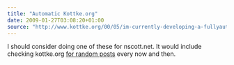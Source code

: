 ```yaml
---
title: "Automatic Kottke.org"
date: 2009-01-27T03:08:20+01:00
source: "http://www.kottke.org/00/05/im-currently-developing-a-fullyautomatic"
---
```


I should consider doing one of these for nscott.net. It would include checking kottke.org [for random posts](http://kottke.org/random) every now and then.
